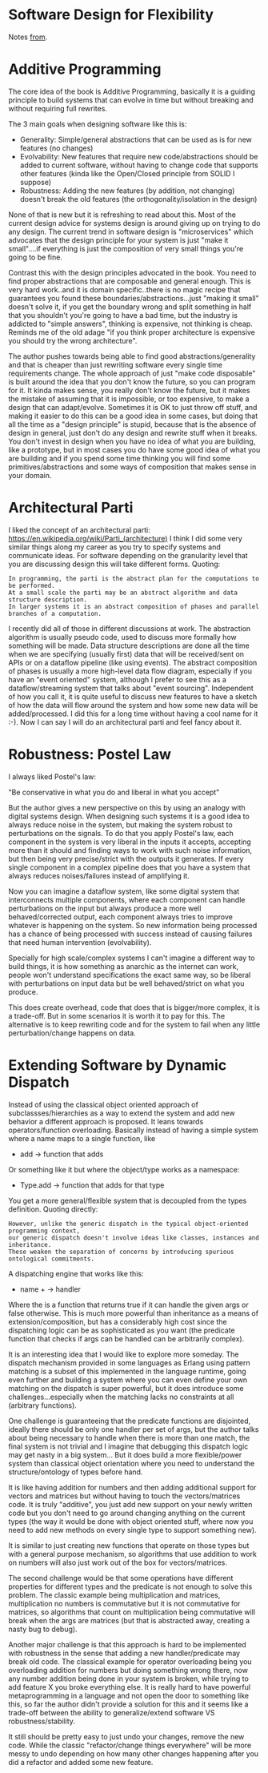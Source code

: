 # Software Design for Flexibility

Notes [from](https://mitpress.mit.edu/9780262045490/software-design-for-flexibility/).

# Additive Programming

The core idea of the book is Additive Programming, basically it is a guiding principle to build systems that can evolve in time but without breaking and without requiring full rewrites.

The 3 main goals when designing software like this is:

* Generality: Simple/general abstractions that can be used as is for new features (no changes)
* Evolvability: New features that require new code/abstractions should be added to current software, without having to change code that supports other features (kinda like the Open/Closed principle from SOLID I suppose)
* Robustness: Adding the new features (by addition, not changing) doesn't break the old features (the orthogonality/isolation in the design)

None of that is new but it is refreshing to read about this. Most of the current design advice for systems design is around giving up on trying to do any design.
The current trend in software design is "microservices" which advocates that the design principle for your system is just "make it small"....if everything is just
the composition of very small things you're going to be fine. 

Contrast this with the design principles advocated in the book. You need to find proper abstractions that are composable and general enough.
This is very hard work..and it is domain specific..there is no magic recipe that guarantees you found these boundaries/abstractions...just "making it small" doesn't solve it,
if you get the boundary wrong and split something in half that you shouldn't you're going to have a bad time, but the industry is addicted to "simple answers", thinking is expensive,
not thinking is cheap. Reminds me of the old adage "if you think proper architecture is expensive you should try the wrong architecture".

The author pushes towards being able to find good abstractions/generality and that is cheaper than just rewriting software every single time requirements change.
The whole approach of just "make code disposable" is built around the idea that you don't know the future, so you can program for it.
It kinda makes sense, you really don't know the future, but it makes the mistake of assuming that it is impossible, or too expensive, to make a design that can adapt/evolve.
Sometimes it is OK to just throw off stuff, and making it easier to do this can be a good idea in some cases, but doing that all the time as a "design principle" is stupid,
because that is the absence of design in general, just don't do any design and rewrite stuff when it breaks. You don't invest in design when you have no idea of what you are building,
like a prototype, but in most cases you do have some good idea of what you are building and if you spend some time thinking you will find some primitives/abstractions and some ways of
composition that makes sense in your domain.

# Architectural Parti

I liked the concept of an architectural parti: https://en.wikipedia.org/wiki/Parti_(architecture)
I think I did some very similar things along my career as you try to specify systems and communicate ideas.
For software depending on the granularity level that you are discussing design this will take different forms.
Quoting:

```
In programming, the parti is the abstract plan for the computations to be performed.
At a small scale the parti may be an abstract algorithm and data structure description.
In larger systems it is an abstract composition of phases and parallel branches of a computation.
```

I recently did all of those in different discussions at work. The abstraction algorithm is usually pseudo code, used to discuss more formally how something will be made.
Data structure descriptions are done all the time when we are specifying (usually first) data that will be received/sent on APIs or on a dataflow pipeline (like using events).
The abstract composition of phases is usually a more high-level data flow diagram, especially if you have an "event oriented" system, although I prefer to see this as a dataflow/streaming
system that talks about "event sourcing". Independent of how you call it, it is quite useful to discuss new features to have a sketch of how the data will flow around the system and how
some new data will be added/processed. I did this for a long time without having a cool name for it :-). Now I can say I will do an architectural parti and feel fancy about it.

# Robustness: Postel Law

I always liked Postel's law:

"Be conservative in what you do and liberal in what you accept"

But the author gives a new perspective on this by using an analogy with digital systems design. When designing such systems it is a good idea to always reduce noise in the system,
but making the system robust to perturbations on the signals. To do that you apply Postel's law, each component in the system is very liberal in the inputs it accepts,
accepting more than it should and finding ways to work with such noise information, but then being very precise/strict with the outputs it generates.
If every single component in a complex pipeline does that you have a system that always reduces noises/failures instead of amplifying it.

Now you can imagine a dataflow system, like some digital system that interconnects multiple components, where each component can handle perturbations on the input but
always produce a more well behaved/corrected output, each component always tries to improve whatever is happening on the system.
So new information being processed has a chance of being processed with success instead of causing failures that need human intervention (evolvability).

Specially for high scale/complex systems I can't imagine a different way to build things, it is how something as anarchic as the internet can work, people won't
understand specifications the exact same way, so be liberal with perturbations on input data but be well behaved/strict on what you produce.

This does create overhead, code that does that is bigger/more complex, it is a trade-off. But in some scenarios it is worth it to pay for this.
The alternative is to keep rewriting code and for the system to fail when any little perturbation/change happens on data.

# Extending Software by Dynamic Dispatch

Instead of using the classical object oriented approach of subclassses/hierarchies as a way to extend the system and add new behavior a different approach is proposed.
It leans towards operators/function overloading. Basically instead of having a simple system where a name maps to a single function, like

* add -> function that adds

Or something like it but where the object/type works as a namespace:

* Type.add -> function that adds for that type

You get a more general/flexible system that is decoupled from the types definition. Quoting directly:

```
However, unlike the generic dispatch in the typical object-oriented programming context,
our generic dispatch doesn't involve ideas like classes, instances and inheritance.
These weaken the separation of concerns by introducing spurious ontological commitments.
```

A dispatching engine that works like this:

* name + <predicate function> -> handler

Where the <predicate function> is a function that returns true if it can handle the given args or false otherwise. This is much more powerful than inheritance as a
means of extension/composition, but has a considerably high cost since the dispatching logic can be as sophisticated as you want
(the predicate function that checks if args can be handled can be arbitrarily complex).

It is an interesting idea that I would like to explore more someday. The dispatch mechanism provided in some languages as Erlang using pattern matching is a subset
of this implemented in the language runtime, going even further and building a system where you can even define your own matching on the dispatch is super powerful,
but it does introduce some challenges...especially when the matching lacks no constraints at all (arbitrary functions).

One challenge is guaranteeing that the predicate functions are disjointed, ideally there should be only one handler per set of args, but the author talks about
being necessary to handle when there is more than one match, the final system is not trivial and I imagine that debugging this
dispatch logic may get nasty in a big system... But it does build a more flexible/power system than classical object orientation where you need to understand the
structure/ontology of types before hand.

It is like having addition for numbers and then adding additional support for vectors and matrices but without having to touch the vectors/matrices code.
It is truly "additive", you just add new support on your newly written code but you don't need to go around changing anything on the current types
(the way it would be done with object oriented stuff, where now you need to add new methods on every single type to support something new).

It is similar to just creating new functions that operate on those types but with a general purpose mechanism, so algorithms that use addition to work on
numbers will also just work out of the box for vectors/matrices.

The second challenge would be that some operations have different properties for different types and the predicate is not enough to solve this problem.
The classic example being multiplication and matrices, multiplication no numbers is commutative but it is not commutative for matrices, so algorithms that
count on multiplication being commutative will break when the args are matrices (but that is abstracted away, creating a nasty bug to debug).

Another major challenge is that this approach is hard to be implemented with robustness in the sense that adding a new handler/predicate may break old code.
The classical example for operator overloading being you overloading addition for numbers but doing something wrong there, now any number addition being done
in your system is broken, while trying to add feature X you broke everything else. It is really hard to have powerful metaprogramming in a language and not
open the door to something like this, so far the author didn't provide a solution for this and it seems like a trade-off between the ability to
generalize/extend software VS robustness/stability.

It still should be pretty easy to just undo your changes, remove the new code. While the classic "refactor/change things everywhere" will be more messy to
undo depending on how many other changes happening after you did a refactor and added some new feature.
